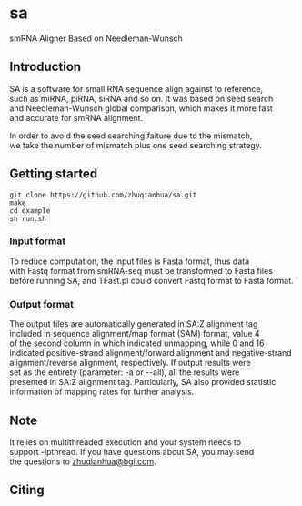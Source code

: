 # sa
smRNA Aligner Based on Needleman-Wunsch
 
## Introduction  
SA is a software for small RNA sequence align against to reference,   
such as miRNA, piRNA, siRNA and so on. It was based on seed search   
and Needleman-Wunsch global comparison, which makes it more fast   
and accurate for smRNA alignment.   

In order to avoid the seed searching faiture due to the mismatch,   
we take the number of mismatch plus one seed searching strategy.  

## Getting started  
	git clone https://github.com/zhuqianhua/sa.git   
	make   
	cd example   
	sh run.sh   

### Input format
To reduce computation, the input files is Fasta format, thus data  
with Fastq format from smRNA-seq must be transformed to Fasta files  
before running SA, and TFast.pl could convert Fastq format to Fasta 
format.

### Output format
The output files are automatically generated in SA:Z alignment tag  
included in sequence alignment/map format (SAM) format, value 4  
of the second column in which indicated unmapping, while 0 and 16  
indicated positive-strand alignment/forward alignment and negative-strand  
alignment/reverse alignment, respectively. If output results were  
set as the entirety (parameter: -a or --all), all the results were  
presented in SA:Z alignment tag. Particularly, SA also provided statistic  
information of mapping rates for further analysis.

## Note
It relies on multithreaded execution and your system needs to   
support -lpthread. If you have questions about SA, you may send  
the questions to zhuqianhua@bgi.com.  

## Citing
